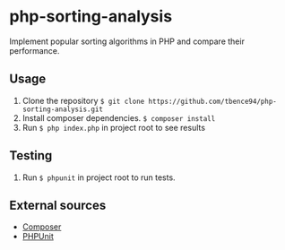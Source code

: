 # php-sorting-analysis
Implement popular sorting algorithms in PHP and compare their performance.

## Usage
1. Clone the repository `$ git clone https://github.com/tbence94/php-sorting-analysis.git`
2. Install composer dependencies. `$ composer install`
3. Run `$ php index.php` in project root to see results

## Testing
1. Run `$ phpunit` in project root to run tests.

## External sources
* [Composer](https://getcomposer.org/)
* [PHPUnit](https://phpunit.de/)
